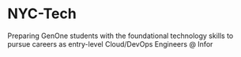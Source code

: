 # NYC-Tech
Preparing GenOne students with the foundational technology skills to pursue careers as entry-level Cloud/DevOps Engineers @ Infor
